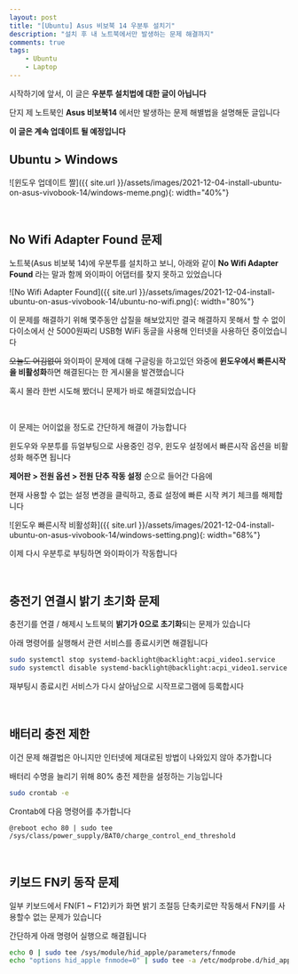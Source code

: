 ```yaml
---
layout: post
title: "[Ubuntu] Asus 비보북 14 우분투 설치기"
description: "설치 후 내 노트북에서만 발생하는 문제 해결까지"
comments: true
tags:
    - Ubuntu
    - Laptop
---
```


시작하기에 앞서, 이 글은 **우분투 설치법에 대한 글이 아닙니다**

단지 제 노트북인 **Asus 비보북14** 에서만 발생하는 문제 해별법을 설명해둔 글입니다

**이 글은 계속 업데이트 될 예정입니다**

## Ubuntu > Windows

![윈도우 업데이트 짤]({{ site.url }}/assets/images/2021-12-04-install-ubuntu-on-asus-vivobook-14/windows-meme.png){: width="40%"}

<br>

## No Wifi Adapter Found 문제

노트북(Asus 비보북 14)에 우분투를 설치하고 보니, 아래와 같이 **No Wifi Adapter Found** 라는 말과 함께 와이파이 어댑터를 찾지 못하고 있었습니다

![No Wifi Adapter Found]({{ site.url }}/assets/images/2021-12-04-install-ubuntu-on-asus-vivobook-14/ubuntu-no-wifi.png){: width="80%"}

이 문제를 해결하기 위해 몇주동안 삽질을 해보았지만 결국 해결하지 못해서 할 수 없이 다이소에서 산 5000원짜리 USB형 WiFi 동글을 사용해 인터넷을 사용하던 중이었습니다

~~오늘도 어김없이~~ 와이파이 문제에 대해 구글링을 하고있던 와중에 **윈도우에서 빠른시작을 비활성화**하면 해결된다는 한 게시물을 발견했습니다

혹시 몰라 한번 시도해 봤더니 문제가 바로 해결되었습니다

<br>

이 문제는 어이없을 정도로 간단하게 해결이 가능합니다

윈도우와 우분투를 듀얼부팅으로 사용중인 겅우, 윈도우 설정에서 빠른시작 옵션을 비활성화 해주면 됩니다

**제어판 > 전원 옵션 > 전원 단추 작동 설정** 순으로 들어간 다음에

현재 사용할 수 없는 설정 변경을 클릭하고, 종료 설정에 빠른 시작 켜기 체크를 해제합니다

![윈도우 빠른시작 비활성화]({{ site.url }}/assets/images/2021-12-04-install-ubuntu-on-asus-vivobook-14/windows-setting.png){: width="68%"}

이제 다시 우분투로 부팅하면 와이파이가 작동합니다

<br>

## 충전기 연결시 밝기 초기화 문제

충전기를 연결 / 해제시 노트북의 **밝기가 0으로 초기화**되는 문제가 있습니다

아래 명령어를 실행해서 관련 서비스를 종료시키면 해결됩니다

```bash
sudo systemctl stop systemd-backlight@backlight:acpi_video1.service
sudo systemctl disable systemd-backlight@backlight:acpi_video1.service
```

재부팅시 종료시킨 서비스가 다시 살아남으로 시작프로그램에 등록합시다

<br>

## 배터리 충전 제한

이건 문제 해결법은 아니지만 인터넷에 제대로된 방법이 나와있지 않아 추가합니다

배터리 수명을 늘리기 위해 80% 충전 제한을 설정하는 기능입니다

```bash
sudo crontab -e
```

Crontab에 다음 명령어를 추가합니다

`@reboot echo 80 | sudo tee /sys/class/power_supply/BAT0/charge_control_end_threshold `

<br>

## 키보드 FN키 동작 문제

일부 키보드에서 FN(F1 ~ F12)키가 화면 밝기 조절등 단축키로만 작동해서 FN키를 사용할수 없는 문제가 있습니다

간단하게 아래 명령어 실행으로 해결됩니다

```bash
echo 0 | sudo tee /sys/module/hid_apple/parameters/fnmode
echo "options hid_apple fnmode=0" | sudo tee -a /etc/modprobe.d/hid_apple.conf
```
